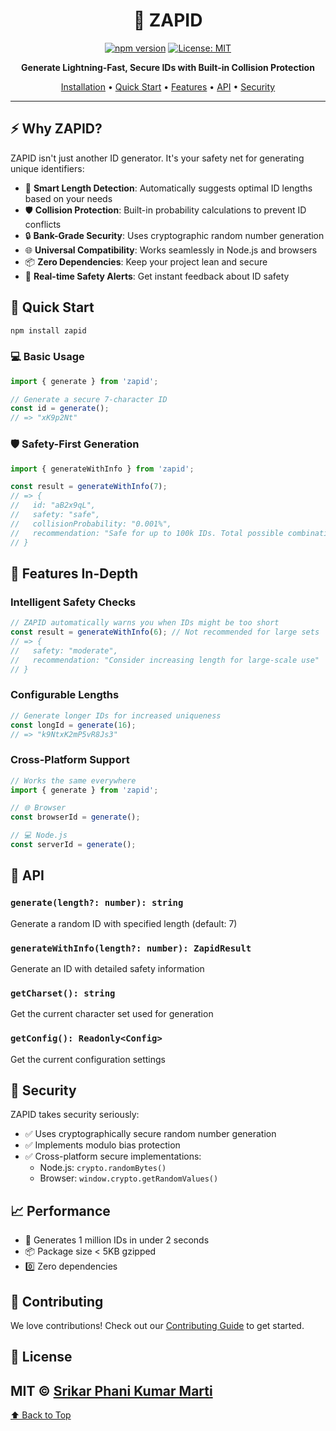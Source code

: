 <div align="center">

# 🚀 ZAPID

[![npm version](https://img.shields.io/npm/v/zapid.svg)](https://www.npmjs.com/package/zapid)
[![License: MIT](https://img.shields.io/badge/License-MIT-yellow.svg)](https://opensource.org/licenses/MIT)

**Generate Lightning-Fast, Secure IDs with Built-in Collision Protection** 

[Installation](#installation) • [Quick Start](#quick-start) • [Features](#features) • [API](#api) • [Security](#security)

</div>

---

## ⚡️ Why ZAPID?

ZAPID isn't just another ID generator. It's your safety net for generating unique identifiers:

- 🎯 **Smart Length Detection**: Automatically suggests optimal ID lengths based on your needs
- 🛡️ **Collision Protection**: Built-in probability calculations to prevent ID conflicts
- 🔒 **Bank-Grade Security**: Uses cryptographic random number generation
- 🌐 **Universal Compatibility**: Works seamlessly in Node.js and browsers
- 📦 **Zero Dependencies**: Keep your project lean and secure
- 🚦 **Real-time Safety Alerts**: Get instant feedback about ID safety

## 🚀 Quick Start

```bash
npm install zapid
```

### 💻 Basic Usage

```typescript
import { generate } from 'zapid';

// Generate a secure 7-character ID
const id = generate();
// => "xK9p2Nt"
```

### 🛡️ Safety-First Generation

```typescript
import { generateWithInfo } from 'zapid';

const result = generateWithInfo(7);
// => {
//   id: "aB2x9qL",
//   safety: "safe",
//   collisionProbability: "0.001%",
//   recommendation: "Safe for up to 100k IDs. Total possible combinations: 3.52e12"
// }
```

## 🎯 Features In-Depth

### Intelligent Safety Checks
```typescript
// ZAPID automatically warns you when IDs might be too short
const result = generateWithInfo(6); // Not recommended for large sets
// => {
//   safety: "moderate",
//   recommendation: "Consider increasing length for large-scale use"
// }
```

### Configurable Lengths
```typescript
// Generate longer IDs for increased uniqueness
const longId = generate(16);
// => "k9NtxK2mP5vR8Js3"
```

### Cross-Platform Support
```typescript
// Works the same everywhere
import { generate } from 'zapid';

// 🌐 Browser
const browserId = generate();

// 💻 Node.js
const serverId = generate();
```

## 🔧 API

### `generate(length?: number): string`
Generate a random ID with specified length (default: 7)

### `generateWithInfo(length?: number): ZapidResult`
Generate an ID with detailed safety information

### `getCharset(): string`
Get the current character set used for generation

### `getConfig(): Readonly<Config>`
Get the current configuration settings

## 🔐 Security

ZAPID takes security seriously:

- ✅ Uses cryptographically secure random number generation
- ✅ Implements modulo bias protection
- ✅ Cross-platform secure implementations:
  - Node.js: `crypto.randomBytes()`
  - Browser: `window.crypto.getRandomValues()`

## 📈 Performance

- 🚀 Generates 1 million IDs in under 2 seconds
- 📦 Package size < 5KB gzipped
- 0️⃣ Zero dependencies

## 🤝 Contributing

We love contributions! Check out our [Contributing Guide](CONTRIBUTING.md) to get started.

## 📝 License

MIT © [Srikar Phani Kumar Marti](https://github.com/srikarphanikumar)
---
[⬆ Back to Top](#zapid)